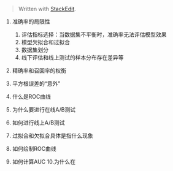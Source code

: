 


> Written with [StackEdit](https://stackedit.io/).

1. 准确率的局限性
	1. 评估指标选择：当数据集不平衡时，准确率无法评估模型效果
	2. 模型欠拟合和过拟合
	3. 数据集划分
	4. 线下评估和线上测试的样本分布存在差异等

2. 精确率和召回率的权衡


3. 平方根误差的“意外”
4. 什么是ROC曲线
5. 为什么要进行在线A/B测试
6. 如何进行线上A/B测试
7. 过拟合和欠拟合具体是指什么现象
8. 如何绘制ROC曲线
9. 如何计算AUC
10.为什么在 
<!--stackedit_data:
eyJoaXN0b3J5IjpbLTEwMjMyMTEwMzMsNTYzODEzNjQzLDU0OD
E5NzEzNCw3MzA5OTgxMTZdfQ==
-->